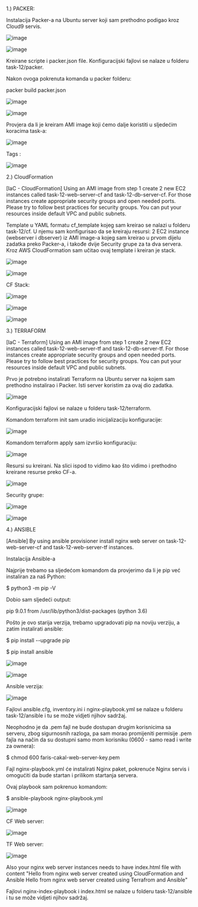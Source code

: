 1.) PACKER:



Instalacija Packer-a na Ubuntu server koji sam prethodno podigao kroz Cloud9 servis.

![image](https://github.com/farisduda/Faris-Cakal-devops-mentorship/assets/39408064/86ed0843-ba88-46d7-9531-41ef4ba574b2)



![image](https://github.com/farisduda/Faris-Cakal-devops-mentorship/assets/39408064/2216fce9-9c9a-4a01-96a1-cf698144114b)

Kreirane scripte i packer.json file. Konfiguracijski fajlovi se nalaze u folderu task-12/packer.

Nakon ovoga pokrenuta komanda u packer folderu:

packer build packer.json


![image](https://github.com/farisduda/Faris-Cakal-devops-mentorship/assets/39408064/29b9d643-41a9-4ca9-a963-bb7cffca2aa8)




![image](https://github.com/farisduda/Faris-Cakal-devops-mentorship/assets/39408064/0d05b65f-822a-4de2-8952-af9c2fa29873)





Provjera da li je kreiram AMI image koji ćemo dalje koristiti u sljedećim koracima task-a:




![image](https://github.com/farisduda/Faris-Cakal-devops-mentorship/assets/39408064/e4082c0b-e52b-4a97-8757-0e36c327363b)




Tags :



![image](https://github.com/farisduda/Faris-Cakal-devops-mentorship/assets/39408064/deaacaf6-f489-437e-a30b-d855d7ff0bc8)


2.) CloudFormation

[IaC - CloudFormation] Using an AMI image from step 1 create 2 new EC2 instances called task-12-web-server-cf and task-12-db-server-cf. For those instances create appropriate security groups and open needed ports. Please try to follow best practices for security groups. You can put your resources inside default VPC and public subnets.


Template u YAML formatu cf_template kojeg sam kreirao se nalazi u folderu task-12/cf. U njemu sam konfigurisao da se kreiraju resursi: 2 EC2 instance (webserver i dbserver) iz AMI image-a kojeg sam kreirao u prvom dijelu zadatka preko Packer-a, i takođe dvije Security grupe za ta dva servera.
Kroz AWS CloudFormation sam učitao ovaj template i kreiran je stack.



![image](https://github.com/farisduda/Faris-Cakal-devops-mentorship/assets/39408064/37e51960-6c09-4f7d-b209-45d437328ba1)



![image](https://github.com/farisduda/Faris-Cakal-devops-mentorship/assets/39408064/95dc0995-2a42-46bc-bfca-dedf0a1c9ac3)



CF Stack:



![image](https://github.com/farisduda/Faris-Cakal-devops-mentorship/assets/39408064/746cc1c6-12b5-4bb7-aedc-83b23f0a3aa8)




![image](https://github.com/farisduda/Faris-Cakal-devops-mentorship/assets/39408064/bf6c24b4-6c74-4f03-8fbe-c4d71e632c4f)




![image](https://github.com/farisduda/Faris-Cakal-devops-mentorship/assets/39408064/73481e97-3c42-468a-a5bb-6def5a6f16e4)



3.) TERRAFORM

[IaC - Terraform] Using an AMI image from step 1 create 2 new EC2 instances called task-12-web-server-tf and task-12-db-server-tf. For those instances create appropriate security groups and open needed ports. Please try to follow best practices for security groups. You can put your resources inside default VPC and public subnets.


Prvo je potrebno instalirati Terraform na Ubuntu server na kojem sam prethodno instalirao i Packer. Isti server koristim za ovaj dio zadatka.

![image](https://github.com/farisduda/Faris-Cakal-devops-mentorship/assets/39408064/a148fdcd-391d-41a9-8e36-419378750f6b)



Konfiguracijski fajlovi se nalaze u folderu task-12/terraform.


Komandom terraform init sam uradio inicijalizaciju konfiguracije:


![image](https://github.com/farisduda/Faris-Cakal-devops-mentorship/assets/39408064/48a1b2c1-e9f0-4ee9-9b21-14fb328c8172)


Komandom terraform apply sam izvršio konfiguraciju:



![image](https://github.com/farisduda/Faris-Cakal-devops-mentorship/assets/39408064/5d7bdfe8-5a3e-43f6-ba6d-ba81b5b6aba2)


Resursi su kreirani. Na slici ispod to vidimo kao što vidimo i prethodno kreirane resurse preko CF-a.


![image](https://github.com/farisduda/Faris-Cakal-devops-mentorship/assets/39408064/2269aeac-b617-4bf0-b95a-fcc78f223121)




Security grupe:


![image](https://github.com/farisduda/Faris-Cakal-devops-mentorship/assets/39408064/de2b86a4-bdd7-4280-a704-198840faf378)




![image](https://github.com/farisduda/Faris-Cakal-devops-mentorship/assets/39408064/d39fbaa1-c6ad-402e-a2c6-496aea1a18fb)




4.) ANSIBLE



[Ansible] By using ansible provisioner install nginx web server on task-12-web-server-cf and task-12-web-server-tf instances.




Instalacija Ansible-a


Najprije trebamo sa sljedećom komandom da provjerimo da li je pip već instaliran za naš Python:

$ python3 -m pip -V


Dobio sam sljedeći output:

pip 9.0.1 from /usr/lib/python3/dist-packages (python 3.6)


Pošto je ovo starija verzija, trebamo upgradovati pip na noviju verziju, a zatim instalirati ansible:


$ pip install --upgrade pip

$ pip install ansible


![image](https://github.com/farisduda/Faris-Cakal-devops-mentorship/assets/39408064/781fc74a-d534-4648-919f-e2ca4a26b610)



![image](https://github.com/farisduda/Faris-Cakal-devops-mentorship/assets/39408064/f1e8d041-6ce5-4203-9f54-857c9fb38a0f)

Ansible verzija:



![image](https://github.com/farisduda/Faris-Cakal-devops-mentorship/assets/39408064/4efc4aa5-1c01-4ab9-b6e6-1375e97beb0d)




Fajlovi ansible.cfg, inventory.ini i nginx-playbook.yml se nalaze u folderu task-12/ansible i tu se može vidjeti njihov sadržaj.

Neophodno je da .pem fajl ne bude dostupan drugim korisnicima sa serveru, zbog sigurnosnih razloga, pa sam morao promijeniti permisije .pem fajla na način da su dostupni samo mom korisniku (0600 - samo read i write za ownera):

$ chmod 600 faris-cakal-web-server-key.pem

Fajl nginx-playbook.yml će instalirati Nginx paket, pokrenuće Nginx servis i omogućiti da bude startan i prilikom startanja servera. 

Ovaj playbook sam pokrenuo komandom:


$ ansible-playbook nginx-playbook.yml


![image](https://github.com/farisduda/Faris-Cakal-devops-mentorship/assets/39408064/9690d402-a0b2-4aa9-a875-3d20ef156dd5)

CF Web server:


![image](https://github.com/farisduda/Faris-Cakal-devops-mentorship/assets/39408064/5a43e779-3d87-489f-b621-a26acddb0035)


TF Web server:


![image](https://github.com/farisduda/Faris-Cakal-devops-mentorship/assets/39408064/743ed09e-05cb-4467-ba22-0314356fb1dc)



Also your nginx web server instances needs to have index.html file with content "Hello from nginx web server created using CloudFormation and Ansible Hello from nginx web server created using Terrafrom and Ansible"



Fajlovi nginx-index-playbook i index.html se nalaze u folderu task-12/ansible i tu se može vidjeti njihov sadržaj.



































